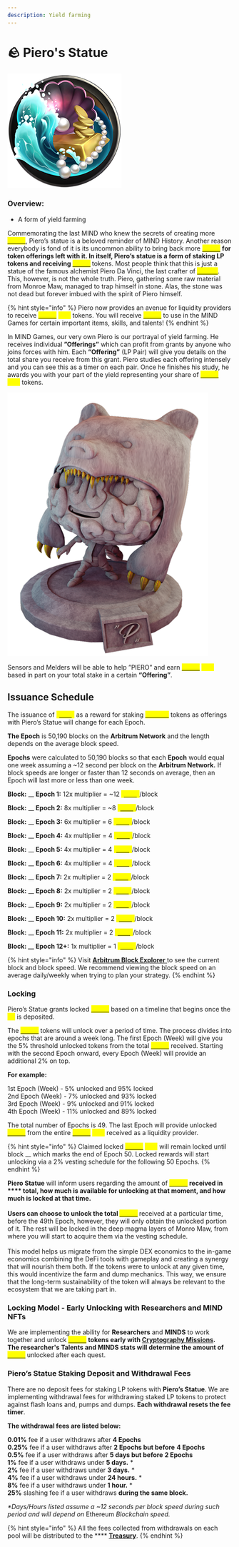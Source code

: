 ```yaml
---
description: Yield farming
---
```


# 🪨 Piero's Statue

![](../.gitbook/assets/Pool.png)

### Overview:&#x20;

* A form of yield farming

Commemorating the last MIND who knew the secrets of creating more [<mark style="color:yellow;">**\[CRX\]**</mark>](brain-cell-token.md), Piero’s statue is a beloved reminder of MIND History. Another reason everybody is fond of it is its uncommon ability to bring back more [<mark style="color:yellow;">**\[CRX\]**</mark>](brain-cell-token.md) <mark style="color:yellow;">****</mark> for token offerings left with it. In itself, Piero’s statue is a form of staking LP tokens and receiving [<mark style="color:yellow;">**\[CRX\]**</mark>](brain-cell-token.md) <mark style="color:yellow;">****</mark> tokens. Most people think that this is just a statue of the famous alchemist Piero Da Vinci, the last crafter of [<mark style="color:yellow;">**Cortex**</mark>](brain-cell-token.md). This, however, is not the whole truth. Piero, gathering some raw material from Monroe Maw, managed to trap himself in stone. Alas, the stone was not dead but forever imbued with the spirit of Piero himself. &#x20;

{% hint style="info" %}
Piero now provides an avenue for liquidity providers to receive [<mark style="color:yellow;">**\[CRX\]**</mark>](brain-cell-token.md) <mark style="color:yellow;">****</mark> tokens. You will receive [<mark style="color:yellow;">**\[CRX\]**</mark>](brain-cell-token.md) to use in the MIND Games for certain important items, skills, and talents!&#x20;
{% endhint %}

In MIND Games, our very own Piero is our portrayal of yield farming. He receives individual **”Offerings”** which can profit from grants by anyone who joins forces with him. Each **“Offering”** (LP Pair) will give you details on the total share you receive from this grant. Piero studies each offering intensely and you can see this as a timer on each pair. Once he finishes his study, he awards you with your part of the yield representing your share of [<mark style="color:yellow;">**\[CRX\]**</mark>](brain-cell-token.md) <mark style="color:yellow;">****</mark> tokens.&#x20;

![](../.gitbook/assets/FIN.png)

Sensors and Melders will be able to help ”PIERO” and earn [<mark style="color:yellow;">**\[CRX\]**</mark>](brain-cell-token.md) <mark style="color:yellow;">****</mark> based in part on your total stake in a certain **“Offering”**.

## **Issuance Schedule**&#x20;

The issuance of [<mark style="color:yellow;">**\[CRX\]**</mark>](brain-cell-token.md) as a reward for staking [<mark style="color:yellow;">**CRX-LP**</mark>](brain-cell-token.md) tokens as offerings with Piero’s Statue will change for each Epoch.

**The Epoch** is 50,190 blocks on the **Arbitrum Network** and the length depends on the average block speed.

**Epochs** were calculated to 50,190 blocks so that each **Epoch** would equal one week assuming a \~12 second per block on the **Arbitrum Network.** If block speeds are longer or faster than 12 seconds on average, then an Epoch will last more or less than one week.

**Block:** \_\_ **Epoch 1:** 12x multiplier = \~12 [<mark style="color:yellow;">**\[CRX\]**</mark>](brain-cell-token.md)/block

**Block:** \_\_ **Epoch 2:** 8x multiplier = \~8 [<mark style="color:yellow;">**\[CRX\]**</mark>](brain-cell-token.md)/block

**Block:** \_\_ **Epoch 3:** 6x multiplier = 6 [<mark style="color:yellow;">**\[CRX\]**</mark>](brain-cell-token.md)/block&#x20;

**Block:** \_\_ **Epoch 4:** 4x multiplier = 4 [<mark style="color:yellow;">**\[CRX\]**</mark>](brain-cell-token.md)/block

**Block:** \_\_ **Epoch 5:** 4x multiplier = 4 [<mark style="color:yellow;">**\[CRX\]**</mark>](brain-cell-token.md)/block&#x20;

**Block:** \_\_ **Epoch 6:** 4x multiplier = 4 [<mark style="color:yellow;">**\[CRX\]**</mark>](brain-cell-token.md)/block&#x20;

**Block:** \_\_ **Epoch 7:** 2x multiplier = 2 [<mark style="color:yellow;">**\[CRX\]**</mark>](brain-cell-token.md)/block&#x20;

**Block:** \_\_ **Epoch 8:** 2x multiplier = 2 [<mark style="color:yellow;">**\[CRX\]**</mark>](brain-cell-token.md)/block

**Block:** \_\_ **Epoch 9:** 2x multiplier = 2 [<mark style="color:yellow;">**\[CRX\]**</mark>](brain-cell-token.md)/block

**Block:** \_\_ **Epoch 10:** 2x multiplier = 2 [<mark style="color:yellow;">**\[CRX\]**</mark>](brain-cell-token.md)/block

**Block:** \_\_ **Epoch 11:** 2x multiplier = 2 [<mark style="color:yellow;">**\[CRX\]**</mark>](brain-cell-token.md)/block

**Block: \_\_** **Epoch 12+:** 1x multiplier = 1 [<mark style="color:yellow;">**\[CRX\]**</mark>](brain-cell-token.md)/block&#x20;

{% hint style="info" %}
Visit [**Arbitrum Block Explorer**](https://aurorascan.dev/)[ ](https://arbiscan.io/)to see the current block and block speed. We recommend viewing the block speed on an average daily/weekly when trying to plan your strategy.
{% endhint %}

### Locking

Piero’s Statue grants locked [<mark style="color:yellow;">**\[CRX\]**</mark>](brain-cell-token.md) based on a timeline that begins once the <mark style="color:yellow;">**LP**</mark> is deposited.

The [<mark style="color:yellow;">**\[CRX\]**</mark>](brain-cell-token.md) tokens will unlock over a period of time. The process divides into epochs that are around a week long. The first Epoch (Week) will give you the 5% threshold unlocked tokens from the total [<mark style="color:yellow;">**\[CRX\]**</mark>](brain-cell-token.md) received. Starting with the second Epoch onward, every Epoch (Week) will provide an additional 2% on top.

**For example:**&#x20;

1st Epoch (Week) - 5% unlocked and 95% locked \
2nd Epoch (Week) - 7% unlocked and 93% locked \
3rd Epoch (Week) - 9% unlocked and 91% locked \
4th Epoch (Week) - 11% unlocked and 89% locked

The total number of Epochs is 49. The last Epoch will provide unlocked [<mark style="color:yellow;">**\[CRX\]**</mark>](brain-cell-token.md) from the entire [<mark style="color:yellow;">**\[CRX\]**</mark>](brain-cell-token.md) <mark style="color:yellow;">****</mark> received as a liquidity provider.

{% hint style="info" %}
Claimed locked [<mark style="color:yellow;">**\[CRX\]**</mark>](brain-cell-token.md) <mark style="color:yellow;">****</mark> will remain locked until block \_\_ which marks the end of Epoch 50. Locked rewards will start unlocking via a 2% vesting schedule for the following 50 Epochs.
{% endhint %}

**Piero Statue** will inform users regarding the amount of [<mark style="color:yellow;">**\[CRX\]**</mark>](brain-cell-token.md) <mark style="color:yellow;">****</mark> received in **** total, how much is available for unlocking at that moment, and how much is locked at that time. \
\
Users can choose to unlock the total [<mark style="color:yellow;">**\[CRX\]**</mark>](brain-cell-token.md) <mark style="color:yellow;">****</mark> received at a particular time, before the 49th Epoch, however, they will only obtain the unlocked portion of it. The rest will be locked in the deep magma layers of Monro Maw, from where you will start to acquire them via the vesting schedule. \
\
This model helps us migrate from the simple DEX economics to the in-game economics combining the DeFi tools with gameplay and creating a synergy that will nourish them both. If the tokens were to unlock at any given time, this would incentivize the farm and dump mechanics. This way, we ensure that the long-term sustainability of the token will always be relevant to the ecosystem that we are taking part in.

### Locking Model - Early Unlocking with Researchers and MIND NFTs

We are implementing the ability for **Researchers** and **MINDS** to work together and unlock [<mark style="color:yellow;">**\[CRX\]**</mark>](brain-cell-token.md) <mark style="color:yellow;">****</mark> tokens early with [**Cryptography Missions**](../learn/game-basics/neuropia/missions.md#cryptography)**.** \
The researcher's Talents and MINDS stats will determine the amount of [<mark style="color:yellow;">**\[CRX\]**</mark>](brain-cell-token.md) <mark style="color:yellow;">****</mark> unlocked after each quest.

### **Piero’s Statue Staking Deposit and Withdrawal Fees**

There are no deposit fees for staking LP tokens with **Piero’s Statue**. We are implementing withdrawal fees for withdrawing staked LP tokens to protect against flash loans and, pumps and dumps. **Each withdrawal resets the fee timer**.

**The withdrawal fees are listed below:**

**0.01%** fee if a user withdraws after **4 Epochs** \
**0.25%** fee if a user withdraws after **2 Epochs but before** **4 Epochs** \
**0.5%** fee if a user withdraws after **5 days but before** **2 Epochs** \
**1%** fee if a user withdraws under **5 days.** \* \
**2%** fee if a user withdraws under **3 days.** \* \
**4%** fee if a user withdraws under **24 hours.** \* \
**8%** fee if a user withdraws under **1 hour.** \* \
**25%** slashing fee if a user withdraws **during the same block.**

_\*Days/Hours listed assume a \~12 seconds per block speed during such period and will depend on_ Ethereum _Blockchain speed._

{% hint style="info" %}
All the fees collected from withdrawals on each pool will be distributed to the **** [**Treasury**](brain-cell-token.md).
{% endhint %}
